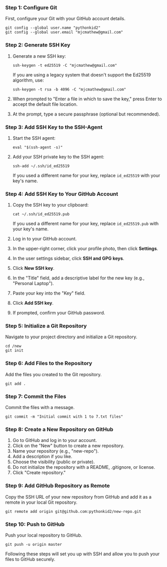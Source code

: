 
### Step 1: Configure Git
First, configure your Git with your GitHub account details.

```
git config --global user.name "pythonkid2"
git config --global user.email "mjcmathew@gmail.com"
```

### Step 2: Generate SSH Key
1. Generate a new SSH key:

   ```
   ssh-keygen -t ed25519 -C "mjcmathew@gmail.com"
   ```

   If you are using a legacy system that doesn't support the Ed25519 algorithm, use:

   ```
   ssh-keygen -t rsa -b 4096 -C "mjcmathew@gmail.com"
   ```

2. When prompted to "Enter a file in which to save the key," press Enter to accept the default file location.

3. At the prompt, type a secure passphrase (optional but recommended).

### Step 3: Add SSH Key to the SSH-Agent

1. Start the SSH agent:

   ```
   eval "$(ssh-agent -s)"
   ```

2. Add your SSH private key to the SSH agent:

   ```
   ssh-add ~/.ssh/id_ed25519
   ```

   If you used a different name for your key, replace `id_ed25519` with your key's name.

### Step 4: Add SSH Key to Your GitHub Account

1. Copy the SSH key to your clipboard:

   ```
   cat ~/.ssh/id_ed25519.pub
   ```

   If you used a different name for your key, replace `id_ed25519.pub` with your key's name.

2. Log in to your GitHub account.
3. In the upper-right corner, click your profile photo, then click **Settings**.
4. In the user settings sidebar, click **SSH and GPG keys**.
5. Click **New SSH key**.
6. In the "Title" field, add a descriptive label for the new key (e.g., "Personal Laptop").
7. Paste your key into the "Key" field.
8. Click **Add SSH key**.
9. If prompted, confirm your GitHub password.

### Step 5: Initialize a Git Repository
Navigate to your project directory and initialize a Git repository.

```
cd /new
git init
```

### Step 6: Add Files to the Repository
Add the files you created to the Git repository.

```
git add .
```

### Step 7: Commit the Files
Commit the files with a message.

```
git commit -m "Initial commit with 1 to 7.txt files"
```

### Step 8: Create a New Repository on GitHub
1. Go to GitHub and log in to your account.
2. Click on the "New" button to create a new repository.
3. Name your repository (e.g., "new-repo").
4. Add a description if you like.
5. Choose the visibility (public or private).
6. Do not initialize the repository with a README, .gitignore, or license.
7. Click "Create repository."

### Step 9: Add GitHub Repository as Remote
Copy the SSH URL of your new repository from GitHub and add it as a remote in your local Git repository.

```
git remote add origin git@github.com:pythonkid2/new-repo.git
```

### Step 10: Push to GitHub
Push your local repository to GitHub.

```
git push -u origin master
```

Following these steps will set you up with SSH and allow you to push your files to GitHub securely.
